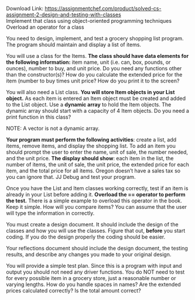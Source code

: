 Download Link: https://assignmentchef.com/product/solved-cs-assignment-2-design-and-testing-with-classes
<br>
Implement that class using object-oriented programming techniques  Overload an operator for a class




You need to design, implement, and test a grocery shopping list program.  The program should maintain and display a list of items.




You will use a class for the Items.   <strong>The class should have data elements for the following information:</strong>  item name, unit (i.e. can, box, pounds, or ounces), number to buy, and unit price.   Do you need any functions other than the constructor(s)?   How do you calculate the extended price for the item (number to buy times unit price?  How do you print it to the screen?




You will also need a List class. <strong>You will store Item objects in your List object.</strong>   As each item is entered an Item object must be created and added to the List object. Use a <strong>dynamic array</strong> to hold the Item objects.  The dynamic array should start with a capacity of 4 Item objects.   Do you need a print function in this class?




NOTE:  A vector is not a dynamic array.




<strong>Your program must perform the following activities</strong>: create a list, add items, remove items, and display the shopping list.  To add an item you should prompt the user to enter the name, unit of sale, the number needed, and the unit price.  <strong>The display should show</strong>:  each item in the list, the number of items, the unit of sale, the unit price, the extended price for each item, and the total price for all items.  Oregon doesn’t have a sales tax so you can ignore that. JJ  Debug and test your program.




Once you have the List and Item classes working correctly, test if an item is already in your List before adding it.  <strong>Overload the == operator to perform the test.</strong>  There is a simple example to overload this operator in the book.  Keep it simple.  How will you compare items?  You can assume that the user will type the information in correctly.




You must create a design document.  It should include the design of the classes and how you will use the classes.  Figure that out, <strong>before</strong> you start coding.  If you do the design properly the coding should be easier.




Your reflections document should include the design document, the testing results, and describe any changes you made to your original design.




You will provide a simple test plan.  Since this is a program with input and output you should not need any driver functions. You do NOT need to test for every possible item in a grocery store, just a reasonable number or varying lengths.  How do you handle spaces in names?   Are the extended prices calculated correctly?  Is the total amount correct?


